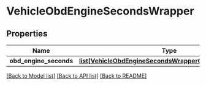 # VehicleObdEngineSecondsWrapper

## Properties
Name | Type | Description | Notes
------------ | ------------- | ------------- | -------------
**obd_engine_seconds** | [**list[VehicleObdEngineSecondsWrapperObdEngineSeconds]**](VehicleObdEngineSecondsWrapperObdEngineSeconds.md) |  | [optional] 

[[Back to Model list]](../README.md#documentation-for-models) [[Back to API list]](../README.md#documentation-for-api-endpoints) [[Back to README]](../README.md)


